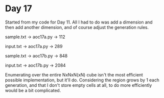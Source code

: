 # Day 17

Started from my code for Day 11. All I had to do was add a dimension and then
add another dimension, and of course adjust the generation rules.

sample.txt -> aoc17a.py -> 112

input.txt -> aoc17a.py -> 289

sample.txt -> aoc17b.py -> 848

input.txt -> aoc17b.py -> 2084

Enumerating over the entire NxNxN(xN) cube isn't the most efficient possible
implementation, but it'll do. Considering the region grows by 1 each
generation, and that I don't store empty cells at all, to do more efficiently
would be a bit complicated.

